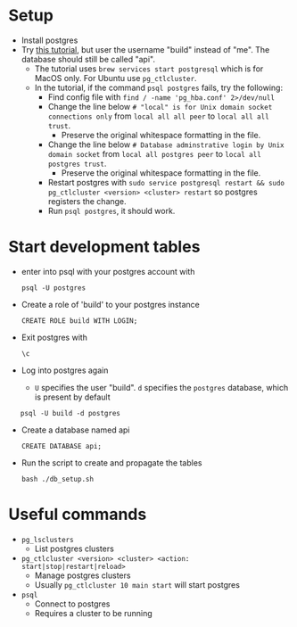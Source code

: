 # Setup
- Install postgres
- Try [this tutorial](https://blog.logrocket.com/setting-up-a-restful-api-with-node-js-and-postgresql-d96d6fc892d8/), but user the username "build" instead of "me". The database should still be called "api".
  - The tutorial uses `brew services start postgresql` which is for MacOS only. For Ubuntu use `pg_ctlcluster`.
  - In the tutorial, if the command `psql postgres` fails, try the following:
    - Find config file with `find / -name 'pg_hba.conf' 2>/dev/null`
    - Change the line below `# "local" is for Unix domain socket connections only` from `local all all peer` to `local all all trust`.
      - Preserve the original whitespace formatting in the file.
    - Change the line below `# Database adminstrative login by Unix domain socket` from `local all postgres peer` to `local all postgres trust`.
      - Preserve the original whitespace formatting in the file.
    - Restart postgres with `sudo service postgresql restart && sudo pg_ctlcluster <version> <cluster> restart` so postgres registers the change.
    - Run `psql postgres`, it should work.

# Start development tables
- enter into psql with your postgres account with 
  ```
  psql -U postgres
  ```
- Create a role of 'build' to your postgres instance 
  ```
  CREATE ROLE build WITH LOGIN;
  ```

- Exit postgres with 
  ```
  \c
  ```
- Log into postgres again 
  - `U` specifies the user "build". `d` specifies the `postgres` database, which is present by default
```
   psql -U build -d postgres
```
- Create a database named api 
  ```
  CREATE DATABASE api;
  ```
- Run the script to create and propagate the tables
  ```
  bash ./db_setup.sh
  ```
# Useful commands
- `pg_lsclusters`
  - List postgres clusters
- `pg_ctlcluster <version> <cluster> <action: start|stop|restart|reload>`
  - Manage postgres clusters
  - Usually `pg_ctlcluster 10 main start` will start postgres
- `psql`
  - Connect to postgres
  - Requires a cluster to be running

